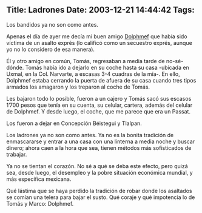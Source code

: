 Title: Ladrones
Date: 2003-12-21 14:44:42
Tags: 
---
<p>Los bandidos ya no son como antes.</p>

<p>Apenas el día de ayer me decía mi buen amigo <a href="mailto:dolphmef@bigfoot.com">Dolphmef</a> que había sido víctima de un asalto exprés (lo calificó como un secuestro exprés, aunque yo no lo considero de esa manera).</p>

<p>Él y otro amigo en común, Tomás, regresaban a media tarde de no-sé-dónde. Tomás había ido a dejarlo en su coche hasta su casa -ubicada en Uxmal, en la Col. Narvarte, a escasas 3-4 cuadras de la mía-. En ello, Dolphmef estaba cerrando la puerta de afuera de su casa cuando tres tipos armados los amagaron y los treparon al coche de Tomás.</p>

<p>Les bajaron todo lo posible, fueron a un cajero y Tomás sacó sus escasos 1&#8217;700 pesos que tenía en su cuenta, su celular, cartera, además del celular de Dolphmef. Y desde luego, el coche, que me parece que era un Passat.</p>

<p>Los fueron a dejar en Concepción Béistegui y Tlalpan.</p>

<p>Los ladrones ya no son como antes. Ya no es la bonita tradición de enmascararse y entrar a una casa con una linterna a media noche y buscar dinero; ahora caen a la hora que sea, tienen métodos más sofisticados de trabajar.</p>

<p>Ya no se tientan el corazón. No sé a qué se deba este efecto, pero quizá sea, desde luego, el desempleo y la pobre situación económica mundial, y más específica mexicana.</p>

<p>Qué lástima que se haya perdido la tradición de robar donde los asaltados se comían una telera para bajar el susto. Qué coraje y qué impotencia lo de Tomás y Marco: Dolphmef.</p>
